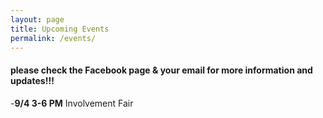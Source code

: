 ```yaml
---
layout: page
title: Upcoming Events
permalink: /events/
---
```


#### **please check the Facebook page & your email for more information and updates!!!**

-**9/4 3-6 PM** Involvement Fair
